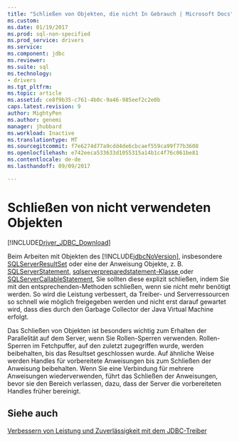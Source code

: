 ```yaml
---
title: "Schließen von Objekten, die nicht In Gebrauch | Microsoft Docs"
ms.custom: 
ms.date: 01/19/2017
ms.prod: sql-non-specified
ms.prod_service: drivers
ms.service: 
ms.component: jdbc
ms.reviewer: 
ms.suite: sql
ms.technology:
- drivers
ms.tgt_pltfrm: 
ms.topic: article
ms.assetid: ce8f9b35-c761-4b0c-9a46-985eef2c2e0b
caps.latest.revision: 9
author: MightyPen
ms.author: genemi
manager: jhubbard
ms.workload: Inactive
ms.translationtype: MT
ms.sourcegitcommit: f7e6274d77a9cdd4de6cbcaef559ca99f77b3608
ms.openlocfilehash: e742eeca533633d1055315a14b1c4f76c061be81
ms.contentlocale: de-de
ms.lasthandoff: 09/09/2017

---
```

# <a name="closing-objects-when-not-in-use"></a>Schließen von nicht verwendeten Objekten
[!INCLUDE[Driver_JDBC_Download](../../includes/driver_jdbc_download.md)]

  Beim Arbeiten mit Objekten des [!INCLUDE[jdbcNoVersion](../../includes/jdbcnoversion_md.md)], insbesondere [SQLServerResultSet](../../connect/jdbc/reference/sqlserverresultset-class.md) oder eine der Anweisung Objekte, z. B. [SQLServerStatement](../../connect/jdbc/reference/sqlserverstatement-class.md), [sqlserverpreparedstatement-Klasse ](../../connect/jdbc/reference/sqlserverpreparedstatement-class.md) oder [SQLServerCallableStatement](../../connect/jdbc/reference/sqlservercallablestatement-class.md), Sie sollten diese explizit schließen, indem Sie mit den entsprechenden-Methoden schließen, wenn sie nicht mehr benötigt werden. So wird die Leistung verbessert, da Treiber- und Serverressourcen so schnell wie möglich freigegeben werden und nicht erst darauf gewartet wird, dass dies durch den Garbage Collector der Java Virtual Machine erfolgt.  
  
 Das Schließen von Objekten ist besonders wichtig zum Erhalten der Parallelität auf dem Server, wenn Sie Rollen-Sperren verwenden. Rollen-Sperren im Fetchpuffer, auf den zuletzt zugegriffen wurde, werden beibehalten, bis das Resultset geschlossen wurde. Auf ähnliche Weise werden Handles für vorbereitete Anweisungen bis zum Schließen der Anweisung beibehalten. Wenn Sie eine Verbindung für mehrere Anweisungen wiederverwenden, führt das Schließen der Anweisungen, bevor sie den Bereich verlassen, dazu, dass der Server die vorbereiteten Handles früher bereinigt.  
  
## <a name="see-also"></a>Siehe auch  
 [Verbessern von Leistung und Zuverlässigkeit mit dem JDBC-Treiber](../../connect/jdbc/improving-performance-and-reliability-with-the-jdbc-driver.md)  
  
  

